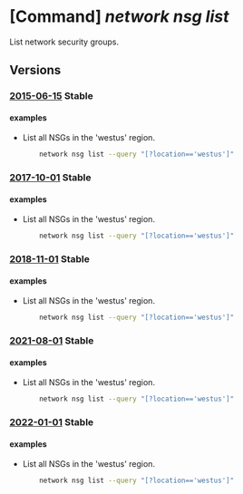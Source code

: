# [Command] _network nsg list_

List network security groups.

## Versions

### [2015-06-15](/Resources/mgmt-plane/L3N1YnNjcmlwdGlvbnMve30vcHJvdmlkZXJzL21pY3Jvc29mdC5uZXR3b3JrL25ldHdvcmtzZWN1cml0eWdyb3Vwcw==/2015-06-15.xml) **Stable**

<!-- mgmt-plane /subscriptions/{}/providers/microsoft.network/networksecuritygroups 2015-06-15 -->
<!-- mgmt-plane /subscriptions/{}/resourcegroups/{}/providers/microsoft.network/networksecuritygroups 2015-06-15 -->

#### examples

- List all NSGs in the 'westus' region.
    ```bash
        network nsg list --query "[?location=='westus']"
    ```

### [2017-10-01](/Resources/mgmt-plane/L3N1YnNjcmlwdGlvbnMve30vcHJvdmlkZXJzL21pY3Jvc29mdC5uZXR3b3JrL25ldHdvcmtzZWN1cml0eWdyb3Vwcw==/2017-10-01.xml) **Stable**

<!-- mgmt-plane /subscriptions/{}/providers/microsoft.network/networksecuritygroups 2017-10-01 -->
<!-- mgmt-plane /subscriptions/{}/resourcegroups/{}/providers/microsoft.network/networksecuritygroups 2017-10-01 -->

#### examples

- List all NSGs in the 'westus' region.
    ```bash
        network nsg list --query "[?location=='westus']"
    ```

### [2018-11-01](/Resources/mgmt-plane/L3N1YnNjcmlwdGlvbnMve30vcHJvdmlkZXJzL21pY3Jvc29mdC5uZXR3b3JrL25ldHdvcmtzZWN1cml0eWdyb3Vwcw==/2018-11-01.xml) **Stable**

<!-- mgmt-plane /subscriptions/{}/providers/microsoft.network/networksecuritygroups 2018-11-01 -->
<!-- mgmt-plane /subscriptions/{}/resourcegroups/{}/providers/microsoft.network/networksecuritygroups 2018-11-01 -->

#### examples

- List all NSGs in the 'westus' region.
    ```bash
        network nsg list --query "[?location=='westus']"
    ```

### [2021-08-01](/Resources/mgmt-plane/L3N1YnNjcmlwdGlvbnMve30vcHJvdmlkZXJzL21pY3Jvc29mdC5uZXR3b3JrL25ldHdvcmtzZWN1cml0eWdyb3Vwcw==/2021-08-01.xml) **Stable**

<!-- mgmt-plane /subscriptions/{}/providers/microsoft.network/networksecuritygroups 2021-08-01 -->
<!-- mgmt-plane /subscriptions/{}/resourcegroups/{}/providers/microsoft.network/networksecuritygroups 2021-08-01 -->

#### examples

- List all NSGs in the 'westus' region.
    ```bash
        network nsg list --query "[?location=='westus']"
    ```

### [2022-01-01](/Resources/mgmt-plane/L3N1YnNjcmlwdGlvbnMve30vcHJvdmlkZXJzL21pY3Jvc29mdC5uZXR3b3JrL25ldHdvcmtzZWN1cml0eWdyb3Vwcw==/2022-01-01.xml) **Stable**

<!-- mgmt-plane /subscriptions/{}/providers/microsoft.network/networksecuritygroups 2022-01-01 -->
<!-- mgmt-plane /subscriptions/{}/resourcegroups/{}/providers/microsoft.network/networksecuritygroups 2022-01-01 -->

#### examples

- List all NSGs in the 'westus' region.
    ```bash
        network nsg list --query "[?location=='westus']"
    ```
